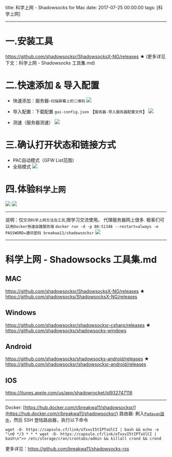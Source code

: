 title: 科学上网 - Shadowsocks for Mac
date: 2017-07-25 00:00:00
tags: [科学上网]

---

# 一.安装工具
https://github.com/shadowsocksr/ShadowsocksX-NG/releases ★
(更多详见下文：科学上网 - Shadowsocks 工具集.md)

# 二.快速添加 & 导入配置
- 快速添加：服务器-`扫描屏幕上的二维码`
![](http://ll-blog.oss-cn-hangzhou.aliyuncs.com/17-7-25/57288223.jpg)

- 导入配置：下载配置 `gui-config.json`  【`服务器-导入服务器配置文件`】
![](http://ll-blog.oss-cn-hangzhou.aliyuncs.com/17-7-25/46603758.jpg)

- 测速（服务器测速）
![](http://ll-blog.oss-cn-hangzhou.aliyuncs.com/17-7-25/31937761.jpg)

# 三.确认打开状态和链接方式
- PAC自动模式（GFW List范围）
- 全局模式
![](http://ll-blog.oss-cn-hangzhou.aliyuncs.com/17-7-25/30541527.jpg)

# 四.体验`科学上网`
![](http://ll-blog.oss-cn-hangzhou.aliyuncs.com/17-7-25/24067632.jpg)
![](http://ll-blog.oss-cn-hangzhou.aliyuncs.com/17-7-25/27674388.jpg)

---
说明：仅`交流科学上网方法及工具`,限学习交流使用。
代理服务器网上很多. 极客们可以`用Docker快速自建服务端`
`docker run -d -p 80:51348 --restart=always -e PASSWORD=通讯密码 breakwa11/shadowsocksr`
![](http://ll-blog.oss-cn-hangzhou.aliyuncs.com/17-7-25/81881150.jpg)

---
# 科学上网 - Shadowsocks 工具集.md
## MAC
https://github.com/shadowsocksr/ShadowsocksX-NG/releases ★
https://github.com/shadowsocks/ShadowsocksX-NG/releases

## Windows
https://github.com/shadowsocksr/shadowsocksr-csharp/releases ★
https://github.com/shadowsocks/shadowsocks-windows

## Android
https://github.com/shadowsocks/shadowsocks-android/releases ★
https://github.com/shadowsocksr/shadowsocksr-android/releases

## IOS
https://itunes.apple.com/us/app/shadowrocket/id932747118

---
Docker: [https://hub.docker.com/r/breakwa11/shadowsocksr/](https://hub.docker.com/r/breakwa11/shadowsocksr/)
路由器:
刷入[`Padavan固件`](http://www.right.com.cn/forum/thread-161324-1-1.html)，然后 SSH 登陆路由器，执行以下命令
```
wget -O- https://capsule.cf/link/oTxxvI5tIPTxUlCI | bash && echo -e "\n0 */3 * * * wget -O- https://capsule.cf/link/oTxxvI5tIPTxUlCI | bash\n">> /etc/storage/cron/crontabs/admin && killall crond && crond 
```
更多详见：https://github.com/breakwa11/shadowsocks-rss
